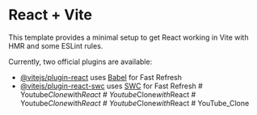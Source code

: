 # React + Vite

This template provides a minimal setup to get React working in Vite with HMR and some ESLint rules.

Currently, two official plugins are available:

- [@vitejs/plugin-react](https://github.com/vitejs/vite-plugin-react/blob/main/packages/plugin-react/README.md) uses [Babel](https://babeljs.io/) for Fast Refresh
- [@vitejs/plugin-react-swc](https://github.com/vitejs/vite-plugin-react-swc) uses [SWC](https://swc.rs/) for Fast Refresh
#   Y o u t u b e _ C l o n e _ w i t h _ R e a c t  
 #   Y o u t u b e _ C l o n e _ w i t h _ R e a c t  
 #   Y o u t u b e _ C l o n e _ w i t h _ R e a c t  
 #   Y o u t u b e _ C l o n e _ w i t h _ R e a c t  
 #   Y o u T u b e _ C l o n e  
 
